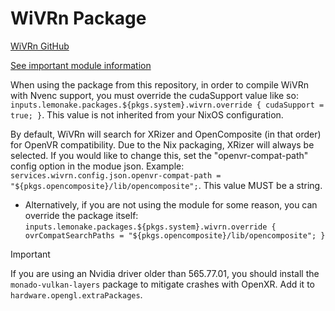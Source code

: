 # WiVRn Package
[WiVRn GitHub](https://github.com/WiVRn/WiVRn)

[See important module information](../../modules/nixos/wivrn/README.md)

When using the package from this repository, in order to compile WiVRn with Nvenc support, you must override the cudaSupport value like so: `inputs.lemonake.packages.${pkgs.system}.wivrn.override { cudaSupport = true; }`. This value is not inherited from your NixOS configuration.

By default, WiVRn will search for XRizer and OpenComposite (in that order) for OpenVR compatibility. Due to the Nix packaging, XRizer will always be selected. If you would like to change this, set the "openvr-compat-path" config option in the modue json. Example: `services.wivrn.config.json.openvr-compat-path = "${pkgs.opencomposite}/lib/opencomposite";`. This value MUST be a string.
- Alternatively, if you are not using the module for some reason, you can override the package itself: `inputs.lemonake.packages.${pkgs.system}.wivrn.override { ovrCompatSearchPaths = "${pkgs.opencomposite}/lib/opencomposite"; }`

> [!IMPORTANT]
> If you are using an Nvidia driver older than 565.77.01, you should install the `monado-vulkan-layers` package to mitigate crashes with OpenXR. Add it to `hardware.opengl.extraPackages`.

